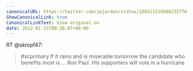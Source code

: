 ```yaml
---
canonicalURL: https://twitter.com/jmjordan/status/160521518588235776
ShowCanonicalLink: true
CanonicalLinkText: View original on
date: 2012-01-21T00:38:07+00:00
---
```

RT @skropf47:
> #scprimary If it rains and is miserable tomorrow the candidate who benefits most is ... Ron Paul. His supporters will vote in a hurricane